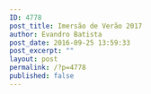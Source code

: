 ```yaml
---
ID: 4778
post_title: Imersão de Verão 2017
author: Evandro Batista
post_date: 2016-09-25 13:59:33
post_excerpt: ""
layout: post
permalink: /?p=4778
published: false
---
```

&nbsp;

&nbsp;
